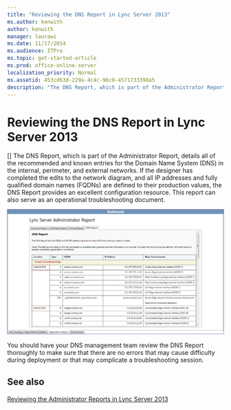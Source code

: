 ```yaml
---
title: "Reviewing the DNS Report in Lync Server 2013"
ms.author: kenwith
author: kenwith
manager: laurawi
ms.date: 11/17/2014
ms.audience: ITPro
ms.topic: get-started-article
ms.prod: office-online-server
localization_priority: Normal
ms.assetid: 453cd63d-229a-4c4c-96c0-4571733398a5
description: "The DNS Report, which is part of the Administrator Report, details all of the recommended and known entries for the Domain Name System (DNS) in the internal, perimeter, and external networks. If the designer has completed the edits to the network diagram, and all IP addresses and fully qualified domain names (FQDNs) are defined to their production values, the DNS Report provides an excellent configuration resource. This report can also serve as an operational troubleshooting document."
---
```


# Reviewing the DNS Report in Lync Server 2013
[]
The DNS Report, which is part of the Administrator Report, details all of the recommended and known entries for the Domain Name System (DNS) in the internal, perimeter, and external networks. If the designer has completed the edits to the network diagram, and all IP addresses and fully qualified domain names (FQDNs) are defined to their production values, the DNS Report provides an excellent configuration resource. This report can also serve as an operational troubleshooting document.
  
![DNS Admin Report](media/DNS_Report_Admin_Report.jpg)
  
You should have your DNS management team review the DNS Report thoroughly to make sure that there are no errors that may cause difficulty during deployment or that may complicate a troubleshooting session.
  
## See also

#### 

[Reviewing the Administrator Reports in Lync Server 2013](reviewing-the-administrator-reports.md)

